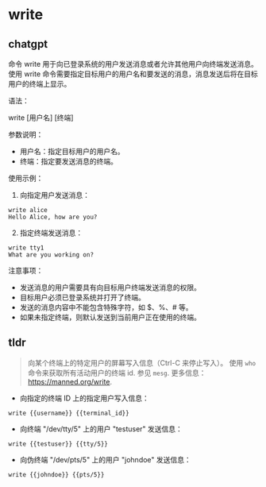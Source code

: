# write 
## chatgpt 
命令 write 用于向已登录系统的用户发送消息或者允许其他用户向终端发送消息。使用 write 命令需要指定目标用户的用户名和要发送的消息，消息发送后将在目标用户的终端上显示。

语法：

write [用户名] [终端]

参数说明：

- 用户名：指定目标用户的用户名。
- 终端：指定要发送消息的终端。

使用示例：

1. 向指定用户发送消息：

```
write alice
Hello Alice, how are you?
```

2. 指定终端发送消息：

```
write tty1
What are you working on?
```

注意事项：

- 发送消息的用户需要具有向目标用户终端发送消息的权限。
- 目标用户必须已登录系统并打开了终端。
- 发送的消息内容中不能包含特殊字符，如 $、%、# 等。
- 如果未指定终端，则默认发送到当前用户正在使用的终端。 

## tldr 
 
> 向某个终端上的特定用户的屏幕写入信息（Ctrl-C 来停止写入）。
> 使用 `who` 命令来获取所有活动用户的终端 id. 参见 `mesg`.
> 更多信息：<https://manned.org/write>.

- 向指定的终端 ID 上的指定用户写入信息：

`write {{username}} {{terminal_id}}`

- 向终端 "/dev/tty/5" 上的用户 "testuser" 发送信息：

`write {{testuser}} {{tty/5}}`

- 向伪终端 "/dev/pts/5" 上的用户 "johndoe" 发送信息：

`write {{johndoe}} {{pts/5}}`
